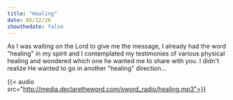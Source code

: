 ```yaml
---
title: "Healing"
date: 05/12/20
showthedate: false
---
```


As I was waiting on the Lord to give me the message, I already had the word "healing" in my spirit and I contemplated my testimonies of various physical healing and wondered which one he wanted me to share with you. I didn't realize He wanted to go in another "healing" direction...
<!--more-->
{{< audio src="http://media.declaretheword.com/sword_radio/healing.mp3">}}